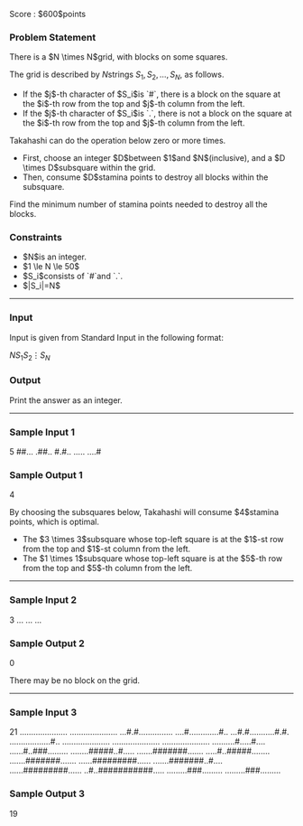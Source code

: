 
<div>

<span>

<span>

<p>
Score : $600$points
</p>

<div>

<section>

### **Problem Statement**

<p>
There is a $N \times N$grid, with blocks on some squares.

The grid is described by $N$strings $S_1,S_2,\dots,S_N$, as follows.
</p>

<ul>

<li>
If the $j$-th character of $S_i$is `#`, there is a block on the square at the $i$-th row from the top and $j$-th column from the left.
</li>

<li>
If the $j$-th character of $S_i$is `.`, there is not a block on the square at the $i$-th row from the top and $j$-th column from the left.
</li>

</ul>

<p>
Takahashi can do the operation below zero or more times.
</p>

<ul>

<li>
First, choose an integer $D$between $1$and $N$(inclusive), and a $D \times D$subsquare within the grid.
</li>

<li>
Then, consume $D$stamina points to destroy all blocks within the subsquare.
</li>

</ul>

<p>
Find the minimum number of stamina points needed to destroy all the blocks.
</p>

</section>

</div>

<div>

<section>

### **Constraints**

<ul>

<li>
$N$is an integer.
</li>

<li>
$1 \le N \le 50$
</li>

<li>
$S_i$consists of `#`and `.`.
</li>

<li>
$|S_i|=N$
</li>

</ul>

</section>

</div>

---

<div>

<div>

<section>

### **Input**

<p>
Input is given from Standard Input in the following format:
</p>

<div>

$N$$S_1$$S_2$$\vdots$$S_N$
</div>

</section>

</div>

<div>

<section>

### **Output**

<p>
Print the answer as an integer.
</p>

</section>

</div>

</div>

---

<div>

<section>

### **Sample Input 1**

<div>

5
##...
.##..
#.#..
.....
....#

</div>

</section>

</div>

<div>

<section>

### **Sample Output 1**

<div>

4

</div>

<p>
By choosing the subsquares below, Takahashi will consume $4$stamina points, which is optimal.
</p>

<ul>

<li>
The $3 \times 3$subsquare whose top-left square is at the $1$-st row from the top and $1$-st column from the left.
</li>

<li>
The $1 \times 1$subsquare whose top-left square is at the $5$-th row from the top and $5$-th column from the left.
</li>

</ul>

</section>

</div>

---

<div>

<section>

### **Sample Input 2**

<div>

3
...
...
...

</div>

</section>

</div>

<div>

<section>

### **Sample Output 2**

<div>

0

</div>

<p>
There may be no block on the grid.
</p>

</section>

</div>

---

<div>

<section>

### **Sample Input 3**

<div>

21
.....................
.....................
...#.#...............
....#.............#..
...#.#...........#.#.
..................#..
.....................
.....................
.....................
..........#.....#....
......#..###.........
........#####..#.....
.......#######.......
.....#..#####........
.......#######.......
......#########......
.......#######..#....
......#########......
..#..###########.....
.........###.........
.........###.........

</div>

</section>

</div>

<div>

<section>

### **Sample Output 3**

<div>

19

</div>

</section>

</div>

</span>

</span>

</div>
